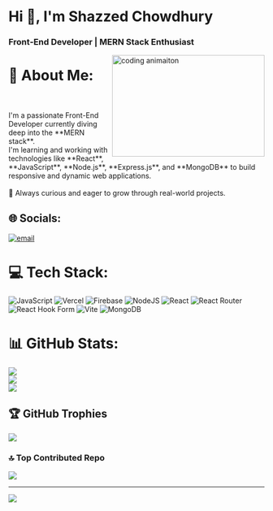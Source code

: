 <h1 align="left">Hi&nbsp;👋, I'm <strong>Shazzed Chowdhury</strong></h1>
<h3 align="left">Front‑End Developer&nbsp;| MERN Stack Enthusiast</h3>

<img align="right" alt="coding animaiton" width="300" height="200" src="https://camo.githubusercontent.com/2366b34bb903c09617990fb5fff4622f3e941349e846ddb7e73df872a9d21233/68747470733a2f2f63646e2e6472696262626c652e636f6d2f75736572732f3733303730332f73637265656e73686f74732f363538313234332f6176656e746f2e676966" />


# 💫 About Me:
<br>
<br>
I'm a passionate Front-End Developer currently diving deep into the **MERN stack**.  <br>I'm learning and working with technologies like **React**, **JavaScript**, **Node.js**, **Express.js**, and **MongoDB** to build responsive and dynamic web applications.<br><br>🚀 Always curious and eager to grow through real-world projects.


## 🌐 Socials:
[![email](https://img.shields.io/badge/Email-D14836?logo=gmail&logoColor=white)](mailto:shazzed7656@gmail.com) 


# 💻 Tech Stack:
![JavaScript](https://img.shields.io/badge/javascript-%23323330.svg?style=for-the-badge&logo=javascript&logoColor=%23F7DF1E) ![Vercel](https://img.shields.io/badge/vercel-%23000000.svg?style=for-the-badge&logo=vercel&logoColor=white) ![Firebase](https://img.shields.io/badge/firebase-%23039BE5.svg?style=for-the-badge&logo=firebase) ![NodeJS](https://img.shields.io/badge/node.js-6DA55F?style=for-the-badge&logo=node.js&logoColor=white) ![React](https://img.shields.io/badge/react-%2320232a.svg?style=for-the-badge&logo=react&logoColor=%2361DAFB) ![React Router](https://img.shields.io/badge/React_Router-CA4245?style=for-the-badge&logo=react-router&logoColor=white) ![React Hook Form](https://img.shields.io/badge/React%20Hook%20Form-%23EC5990.svg?style=for-the-badge&logo=reacthookform&logoColor=white) ![Vite](https://img.shields.io/badge/vite-%23646CFF.svg?style=for-the-badge&logo=vite&logoColor=white) ![MongoDB](https://img.shields.io/badge/MongoDB-%234ea94b.svg?style=for-the-badge&logo=mongodb&logoColor=white)
# 📊 GitHub Stats:
![](https://github-readme-stats.vercel.app/api?username=ShazzedChowdhury&theme=merko&hide_border=true&include_all_commits=true&count_private=true)<br/>
![](https://nirzak-streak-stats.vercel.app/?user=ShazzedChowdhury&theme=merko&hide_border=true)<br/>
![](https://github-readme-stats.vercel.app/api/top-langs/?username=ShazzedChowdhury&theme=merko&hide_border=true&include_all_commits=true&count_private=true&layout=compact)

## 🏆 GitHub Trophies
![](https://github-profile-trophy.vercel.app/?username=ShazzedChowdhury&theme=radical&no-frame=true&no-bg=false&margin-w=4)

### 🔝 Top Contributed Repo
![](https://github-contributor-stats.vercel.app/api?username=ShazzedChowdhury&limit=5&theme=merko&combine_all_yearly_contributions=true)

---
[![](https://visitcount.itsvg.in/api?id=ShazzedChowdhury&icon=2&color=0)](https://visitcount.itsvg.in)
